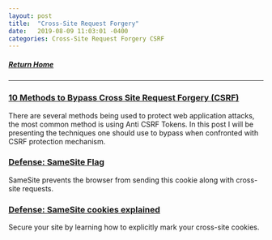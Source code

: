 ```yaml
---
layout: post
title:  "Cross-Site Request Forgery"
date:   2019-08-09 11:03:01 -0400
categories: Cross-Site Request Forgery CSRF
---
```

##### [Return Home](https://thegetch.github.io/penetration/testing/resources/2020/07/24/Home/)

---

### [10 Methods to Bypass Cross Site Request Forgery (CSRF)](https://haiderm.com/10-methods-to-bypass-cross-site-request-forgery-csrf/)

There are several methods being used to protect web application attacks, the most common method is using Anti CSRF Tokens. In this post I will be presenting the techniques one should use to bypass when confronted with CSRF protection mechanism.

### [Defense: SameSite Flag](https://www.owasp.org/index.php/SameSite)

SameSite prevents the browser from sending this cookie along with cross-site requests. 

### [Defense: SameSite cookies explained](https://web.dev/samesite-cookies-explained/)

Secure your site by learning how to explicitly mark your cross-site cookies. 
